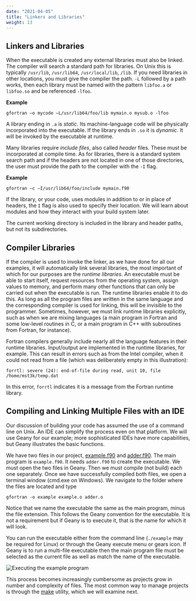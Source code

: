 ```yaml
---
date: "2021-04-05"
title: "Linkers and Libraries"
weight: 13
---
```


## Linkers and Libraries

When the executable is created any external libraries must also be linked.
The compiler will search a standard path for libraries.  On Unix this is typically `/usr/lib`, `/usr/lib64`, `/usr/local/lib`, `/lib`.
If you need libraries in other locations, you must give the compiler the path. `-L` followed by a path works, then each library must be named with the pattern `libfoo.a` or `libfoo.so` and be referenced `-lfoo`.

**Example**
```
gfortran –o mycode –L/usr/lib64/foo/lib mymain.o mysub.o -lfoo
```

A library ending in `.a` is _static_.  Its machine-language code will be physically incorporated into the executable.  If the library ends in `.so` it is _dynamic_.  It will be invoked by the executable at runtime.

Many libraries require _include files_, also called _header_ files.  These must be incorporated at compile time.  As for libraries, there is a standard system search path and if the headers are not located in one of those directories, the user must provide the path to the compiler with the `-I` flag.

**Example**
```
gfortran –c –I/usr/lib64/foo/include mymain.f90
```
If the library, or your code, uses modules in addition to or in place of headers, the `I` flag is also used to specify their location.  We will learn about modules and how they interact with your build system later.

The current working directory is included in the library and header paths, but not its subdirectories.

## Compiler Libraries

If the compiler is used to invoke the linker, as we have done for all our examples, it will automatically link several libraries, the most important of which for our purposes are the _runtime libraries_.  An executable must be able to start itself, request resources from the operating system, assign values to memory, and perform many other functions that can only be carried out when the executable is run.  The runtime libraries enable it to do this.  As long as all the program files are written in the same language and the corresponding compiler is used for linking, this will be invisible to the programmer.  Sometimes, however, we must link runtime libraries explicitly, such as when we are mixing languages (a main program in Fortran and some low-level routines in C, or a main program in C++ with subroutines from Fortran, for instance).  

Fortran compilers generally include nearly all the language features in their runtime libraries.  Input/output are implemented in the runtime libraries, for example.  This can result in errors such as from the Intel compiler, when it could not read from a file (which was deliberately empty in this illustration):
```
forrtl: severe (24): end-of-file during read, unit 10, file /home/mst3k/temp.dat
```
In this error, `forrtl` indicates it is a message from the Fortran runtime library.

## Compiling and Linking Multiple Files with an IDE

Our discussion of building your code has assumed the use of a command line on Unix.  An IDE can simplify the process even on that platform.
We will use Geany for our example; more sophisticated IDEs have more capabilities, but Geany illustrates the basic functions.

We have two files in our project, [example.f90](code/compiler_example/example.f90) and [adder.f90](code/compiler_example/adder.f90).  The main program is `example.f90`.  It needs `adder.f90` to create the executable.  We must open the two files in Geany.  Then we must compile (not build) each one separately.  Once we have successfully compiled both files, we open a terminal window (cmd.exe on Windows).  We navigate to the folder where the files are located and type
```
gfortran -o example example.o adder.o
```
Notice that we name the executable the same as the main program, minus the file extension.  This follows the Geany convention for the executable.  It is not a requirement but if Geany is to execute it, that is the name for which it will look.

You can run the executable either from the command line (`./example` may be required for Linux) or through the Geany execute menu or gears icon.
If Geany is to run a multi-file executable then the main program file must be selected as the current file as well as match the name of the executable.

![](img/GeanyFiles.png?500 "Executing the example program")

This process becomes increasingly cumbersome as projects grow in number and complexity of files.  The most common way to manage projects is through the [make](make) utility, which we will examine next.

